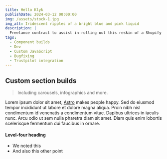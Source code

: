 ```yaml
---
title: Hello Klyk
publishDate: 2024-03-12 00:00:00
img: /assets/stock-1.jpg
img_alt: Iridescent ripples of a bright blue and pink liquid
description: |
  Freelance contract to assist in rolling out this reskin of a Shopify store for this tech-recycling company
tags:
  - Component builds
  - Dev
  - Custom JavaScript
  - Bugfixing
  - Trustpilot integration
---
```


## Custom section builds

> Including carousels, infographics and more.

Lorem ipsum dolor sit amet, <a href="https://astro.build/">Astro</a> makes people happy. Sed do eiusmod tempor incididunt ut labore et dolore magna aliqua. Proin nibh nisl condimentum id venenatis a condimentum vitae. Dapibus ultrices in iaculis nunc. Arcu odio ut sem nulla pharetra diam sit amet. Diam quis enim lobortis scelerisque fermentum dui faucibus in ornare.

#### Level-four heading

- We noted this
- And also this other point

